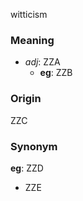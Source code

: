 witticism
### Meaning
+ _adj_: ZZA
    + __eg__: ZZB

### Origin

ZZC

### Synonym

__eg__: ZZD

+ ZZE



